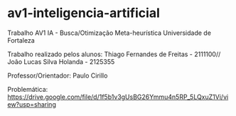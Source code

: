 # av1-inteligencia-artificial
Trabalho AV1 IA - Busca/Otimização Meta-heurística
Universidade de Fortaleza

Trabalho realizado pelos alunos:
Thiago Fernandes de Freitas - 2111100//  
João Lucas Silva Holanda - 2125355

Professor/Orientador:
Paulo Cirillo

Problemática:
https://drive.google.com/file/d/1f5b1v3gUsBG26Ymmu4n5RP_5LQxuZ1Vi/view?usp=sharing

